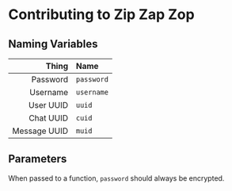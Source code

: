 # Contributing to Zip Zap Zop

## Naming Variables

|        Thing | Name       |
| -----------: | :--------- |
|     Password | `password` |
|     Username | `username` |
|    User UUID | `uuid`     |
|    Chat UUID | `cuid`     |
| Message UUID | `muid`     |

## Parameters

When passed to a function, `password` should always be encrypted.
